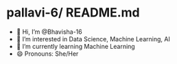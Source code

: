 # pallavi-6/ README.md
- 👋 Hi, I’m @Bhavisha-16
- 👀 I’m interested in Data Science, Machine Learning, AI
- 🌱 I’m currently learning Machine Learning
- 😄 Pronouns: She/Her
